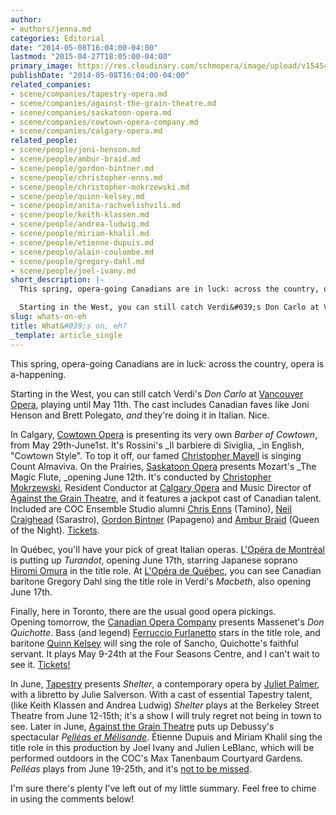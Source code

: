```yaml
---
author:
- authors/jenna.md
categories: Editorial
date: "2014-05-08T16:04:00-04:00"
lastmod: "2015-04-27T18:05:00-04:00"
primary_image: https://res.cloudinary.com/schmopera/image/upload/v1545409169/media/webhook-uploads/1429834831388/Backstage.jpg.jpg
publishDate: "2014-05-08T16:04:00-04:00"
related_companies:
- scene/companies/tapestry-opera.md
- scene/companies/against-the-grain-theatre.md
- scene/companies/saskatoon-opera.md
- scene/companies/cowtown-opera-company.md
- scene/companies/calgary-opera.md
related_people:
- scene/people/joni-henson.md
- scene/people/ambur-braid.md
- scene/people/gordon-bintner.md
- scene/people/christopher-enns.md
- scene/people/christopher-mokrzewski.md
- scene/people/quinn-kelsey.md
- scene/people/anita-rachvelishvili.md
- scene/people/keith-klassen.md
- scene/people/andrea-ludwig.md
- scene/people/miriam-khalil.md
- scene/people/etienne-dupuis.md
- scene/people/alain-coulombe.md
- scene/people/gregory-dahl.md
- scene/people/joel-ivany.md
short_description: |-
  This spring, opera-going Canadians are in luck: across the country, opera is a-happening.

  Starting in the West, you can still catch Verdi&#039;s Don Carlo at Vancouver Opera, playing until May 11th. The cast includes Canadian faves like Joni Henson and Brett Polegato, and they&#039;re doing it in Italian. Nice.
slug: whats-on-eh
title: What&#039;s on, eh?
_template: article_single
---
```


This spring, opera-going Canadians are in luck: across the country, opera is a-happening.

Starting in the West, you can still catch Verdi's _Don Carlo_ at [Vancouver Opera](https://www.vancouveropera.ca/Carlo-2013-14.html), playing until May 11th. The cast includes Canadian faves like Joni Henson and Brett Polegato, _and_ they're doing it in Italian. Nice. 

In Calgary, [Cowtown Opera](http://www.cowtownoperacompany.com/2013/06/12/barber-of-cowtown/#more-1867) is presenting its very own _Barber of Cowtown_, from May 29th-June1st. It's Rossini's _Il barbiere di Siviglia, _in English, "Cowtown Style". To top it off, our famed [Christopher Mayell](/two-tenors-youtube-comments/) is singing Count Almaviva.
On the Prairies, [Saskatoon Opera](http://www.saskatoonopera.ca/#season) presents Mozart's _The Magic Flute, _opening June 12th. It's conducted by [Christopher Mokrzewski](http://www.christophermokrzewski.com/Home/Christopher_Mokrzewski.html), Resident Conductor at [Calgary Opera](http://www.calgaryopera.com/) and Music Director of [Against the Grain Theatre](http://againstthegraintheatre.com/), and it features a jackpot cast of Canadian talent. Included are COC Ensemble Studio alumni [Chris Enns](http://barczablog.com/2013/01/25/10forenns/) (Tamino), [Neil Craighead](http://neilcraighead.wordpress.com/) (Sarastro), [Gordon Bintner](http://www.ariamanagement.com/en/nos-artistes/gordon-bintner-w/) (Papageno) and [Ambur Braid](http://amburbraid.com/) (Queen of the Night). [Tickets](http://www.saskatoonopera.ca/#season).

In Québec, you'll have your pick of great Italian operas. [L'Opéra de Montréal](http://www.operademontreal.com/en/shows/2013-2014-season/turandot) is putting up _Turandot_, opening June 17th, starring Japanese soprano [Hiromi Omura](http://www.hiromiomura.com/) in the title role. At [L'Opéra de Québec](http://www.operadequebec.qc.ca/francais/macbeth.htm), you can see Canadian baritone Gregory Dahl sing the title role in Verdi's _Macbeth_, also opening June 17th.

Finally, here in Toronto, there are the usual good opera pickings. Opening tomorrow, the [Canadian Opera Company](http://www.coc.ca/PerformancesAndTickets/1314Season/DonQuichotte.aspx) presents Massenet's _Don Quichotte_. Bass (and legend) [Ferruccio Furlanetto](http://www.ferrucciofurlanetto.com/) stars in the title role, and baritone [Quinn Kelsey](http://schmopera.com/talking-with-singers-quinn-kelsey/) will sing the role of Sancho, Quichotte's faithful servant. It plays May 9-24th at the Four Seasons Centre, and I can't wait to see it. [Tickets!](http://www.coc.ca/PerformancesAndTickets/1314Season/DonQuichotte.aspx)

In June, [Tapestry](https://tapestryopera.com/) presents _Shelter_, a contemporary opera by [Juliet Palmer](http://www.torontoartsfoundation.org/First-Impressions-hidden-pages/Juliet-Palmer), with a libretto by Julie Salverson. With a cast of essential Tapestry talent, (like Keith Klassen and Andrea Ludwig) _Shelter_ plays at the Berkeley Street Theatre from June 12-15th; it's a show I will truly regret not being in town to see. Later in June, [Against the Grain Theatre](http://againstthegraintheatre.com/shows/pelleas) puts up Debussy's spectacular _P[elléas et Mélisande](http://againstthegraintheatre.com/shows/pelleas)_. Étienne Dupuis and Miriam Khalil sing the title role in this production by Joel Ivany and Julien LeBlanc, which will be performed outdoors in the COC's Max Tanenbaum Courtyard Gardens. _Pelléas_ plays from June 19-25th, and it's [not to be missed](http://againstthegraintheatre.com/shows/pelleas).

I'm sure there's plenty I've left out of my little summary. Feel free to chime in using the comments below!
